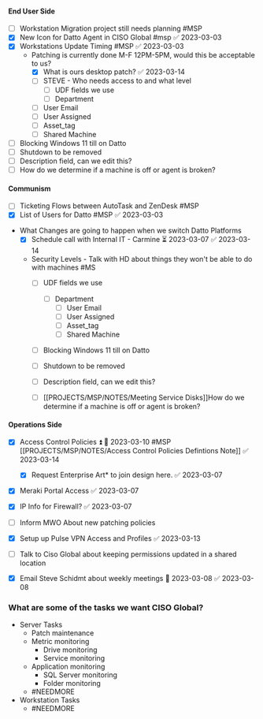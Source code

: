
#### End User Side
- [ ] Workstation Migration project still needs planning #MSP 
- [x] New Icon for Datto Agent in CISO Global #msp ✅ 2023-03-03
- [x] Workstations Update Timing #MSP ✅ 2023-03-03
	- Patching is currently done M-F 12PM-5PM, would this be acceptable to us?
		- [x] What is ours desktop patch? ✅ 2023-03-14
		- [ ] STEVE - Who needs access to and what level
			- [ ] UDF fields we use
			- [ ] Department
		- [ ] User Email
		- [ ] User Assigned
		- [ ] Asset_tag
		- [ ] Shared Machine
- [ ] Blocking Windows 11 till on Datto
- [ ] Shutdown to be removed
- [ ] Description field, can we edit this?
- [ ] How do we determine if a machine is off or agent is broken?

#### Communism 
- [ ] Ticketing Flows between AutoTask and ZenDesk #MSP
- [x] List of Users for Datto #MSP ✅ 2023-03-03
- What Changes are going to happen when we switch Datto Platforms
	- [x] Schedule call with Internal IT - Carmine ⏳ 2023-03-07 ✅ 2023-03-14
	- Security Levels - Talk with HD about things they won't be able to do with machines #MS
		- [ ] UDF fields we use
			- [ ] Department
				- [ ] User Email
				- [ ] User Assigned
				- [ ] Asset_tag
				- [ ] Shared Machine
		- [ ] Blocking Windows 11 till on Datto
		- [ ] Shutdown to be removed
		- [ ] Description field, can we edit this?
		- [ ] [[PROJECTS/MSP/NOTES/Meeting Service Disks]]How do we determine if a machine is off or agent is broken?
 





#### Operations Side
- [x] Access Control Policies ⏫ 📅 2023-03-10 #MSP [[PROJECTS/MSP/NOTES/Access Control Policies Defintions Note]] ✅ 2023-03-14
	- [x] Request Enterprise Art* to join design here. ✅ 2023-03-07
- [x] Meraki Portal Access ✅ 2023-03-07
- [x] IP Info for Firewall? ✅ 2023-03-07
- [ ] Inform MWO About new patching policies
- [x] Setup up Pulse VPN Access and Profiles ✅ 2023-03-13
- [ ] Talk to Ciso Global about keeping permissions updated in a shared location
- [x] Email Steve Schidmt about weekly meetings 📅 2023-03-08 ✅ 2023-03-08



### What are some of the tasks we want CISO Global?
* Server Tasks
	* Patch maintenance
	* Metric monitoring
		* Drive monitoring
		* Service monitoring
	* Application monitoring
		* SQL Server monitoring
		* Folder monitoring
	* #NEEDMORE 
* Workstation Tasks
	* #NEEDMORE 
